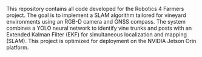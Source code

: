 This repository contains all code developed for the Robotics 4 Farmers project. The goal is to implement a SLAM algorithm tailored for vineyard environments using an RGB-D camera and GNSS compass. The system combines a YOLO neural network to identify vine trunks and posts with an Extended Kalman Filter (EKF) for simultaneous localization and mapping (SLAM). This project is optimized for deployment on the NVIDIA Jetson Orin platform.
